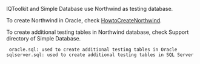 IQToolkit and Simple Database use Northwind as testing database.

To create Northwind in Oracle, check [HowtoCreateNorthwind](http://code.google.com/p/iqtoolkit-oracle/wiki/HowtoCreateNorthwind).

To create additional testing tables in Northwind database, check Support directory of Simple Database.

```
 oracle.sql: used to create additional testing tables in Oracle
sqlserver.sql: used to create additional testing tables in SQL Server
```